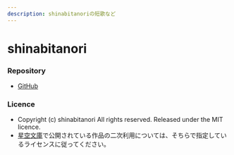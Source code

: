 ```yaml
---
description: shinabitanoriの短歌など
---
```


# shinabitanori

### Repository

* [GitHub](https://github.com/paithiov909/shinabitanori)

### Licence

* Copyright \(c\) shinabitanori All rights reserved. Released under the MIT licence.
* [星空文庫](https://slib.net/a/19034/)で公開されている作品の二次利用については、そちらで指定しているライセンスに従ってください。

